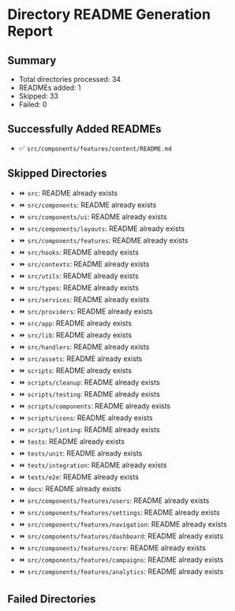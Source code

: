 # Directory README Generation Report

## Summary

- Total directories processed: 34
- READMEs added: 1
- Skipped: 33
- Failed: 0

## Successfully Added READMEs

- ✅ `src/components/features/content/README.md`

## Skipped Directories

- ⏩ `src`: README already exists
- ⏩ `src/components`: README already exists
- ⏩ `src/components/ui`: README already exists
- ⏩ `src/components/layouts`: README already exists
- ⏩ `src/components/features`: README already exists
- ⏩ `src/hooks`: README already exists
- ⏩ `src/contexts`: README already exists
- ⏩ `src/utils`: README already exists
- ⏩ `src/types`: README already exists
- ⏩ `src/services`: README already exists
- ⏩ `src/providers`: README already exists
- ⏩ `src/app`: README already exists
- ⏩ `src/lib`: README already exists
- ⏩ `src/handlers`: README already exists
- ⏩ `src/assets`: README already exists
- ⏩ `scripts`: README already exists
- ⏩ `scripts/cleanup`: README already exists
- ⏩ `scripts/testing`: README already exists
- ⏩ `scripts/components`: README already exists
- ⏩ `scripts/icons`: README already exists
- ⏩ `scripts/linting`: README already exists
- ⏩ `tests`: README already exists
- ⏩ `tests/unit`: README already exists
- ⏩ `tests/integration`: README already exists
- ⏩ `tests/e2e`: README already exists
- ⏩ `docs`: README already exists
- ⏩ `src/components/features/users`: README already exists
- ⏩ `src/components/features/settings`: README already exists
- ⏩ `src/components/features/navigation`: README already exists
- ⏩ `src/components/features/dashboard`: README already exists
- ⏩ `src/components/features/core`: README already exists
- ⏩ `src/components/features/campaigns`: README already exists
- ⏩ `src/components/features/analytics`: README already exists

## Failed Directories
